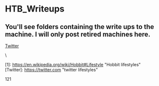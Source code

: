 # HTB_Writeups

## You'll see folders containing the write ups to the machine. I will only post retired machines here. 


[Twitter](https://twitter.com)

\

\[1]: https://en.wikipedia.org/wiki/Hobbit#Lifestyle "Hobbit lifestyles"
[Twitter]: https://twitter.com "twitter lifestyles"

[1]: https://en.wikipedia.org/wiki/Hobbit#Lifestyle "Hobbit lifestyles"

121

